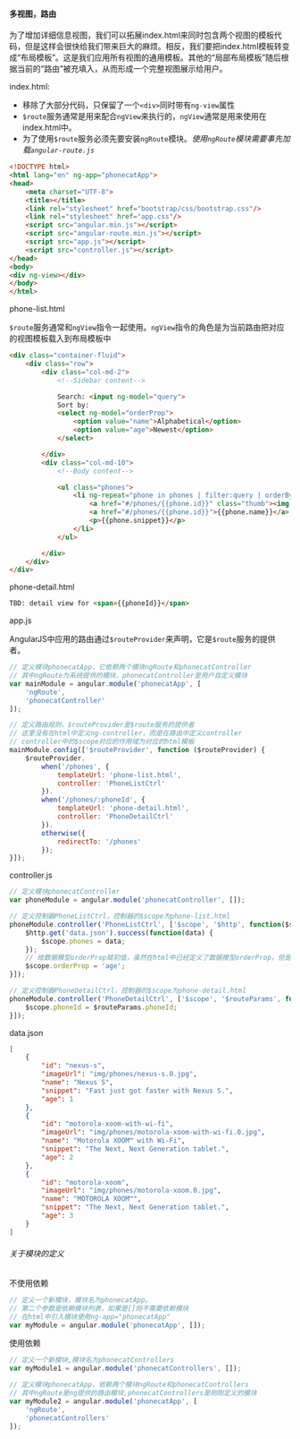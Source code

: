 #### 多视图，路由


为了增加详细信息视图，我们可以拓展index.html来同时包含两个视图的模板代码，但是这样会很快给我们带来巨大的麻烦。相反，我们要把index.html模板转变成“布局模板”。这是我们应用所有视图的通用模板。其他的“局部布局模板”随后根据当前的“路由”被充填入，从而形成一个完整视图展示给用户。

index.html:
* 移除了大部分代码，只保留了一个`<div>`同时带有`ng-view`属性
* `$route`服务通常是用来配合`ngView`来执行的，`ngView`通常是用来使用在index.html中。
* 为了使用`$route`服务必须先要安装`ngRoute`模块。*使用`ngRoute`模块需要事先加载`angular-route.js`*

```html
<!DOCTYPE html>
<html lang="en" ng-app="phonecatApp">
<head>
    <meta charset="UTF-8">
    <title></title>
    <link rel="stylesheet" href="bootstrap/css/bootstrap.css"/>
    <link rel="stylesheet" href="app.css"/>
    <script src="angular.min.js"></script>
    <script src="angular-route.min.js"></script>
    <script src="app.js"></script>
    <script src="controller.js"></script>
</head>
<body>
<div ng-view></div>
</body>
</html>
```

phone-list.html

`$route`服务通常和`ngView`指令一起使用。`ngView`指令的角色是为当前路由把对应的视图模板载入到布局模板中

```html
<div class="container-fluid">
    <div class="row">
        <div class="col-md-2">
            <!--Sidebar content-->

            Search: <input ng-model="query">
            Sort by:
            <select ng-model="orderProp">
                <option value="name">Alphabetical</option>
                <option value="age">Newest</option>
            </select>

        </div>
        <div class="col-md-10">
            <!--Body content-->

            <ul class="phones">
                <li ng-repeat="phone in phones | filter:query | orderBy:orderProp" class="thumbnail">
                    <a href="#/phones/{{phone.id}}" class="thumb"><img ng-src="{{phone.imageUrl}}"></a>
                    <a href="#/phones/{{phone.id}}">{{phone.name}}</a>
                    <p>{{phone.snippet}}</p>
                </li>
            </ul>

        </div>
    </div>
</div>
```

phone-detail.html

```html
TBD: detail view for <span>{{phoneId}}</span>
```

app.js

AngularJS中应用的路由通过`$routeProvider`来声明，它是`$route`服务的提供者。

```javascript
// 定义模块phonecatApp，它依赖两个模块ngRoute和phonecatController
// 其中ngRoute为系统提供的模块，phonecatController是用户自定义模块
var mainModule = angular.module('phonecatApp', [
    'ngRoute',
    'phonecatController'
]);

// 定义路由规则，$routeProvider是$route服务的提供者
// 这里没有在html中定义ng-controller，而是在路由中定义controller
// controller中的$scope对应的作用域为对应的html模板
mainModule.config(['$routeProvider', function ($routeProvider) {
    $routeProvider.
        when('/phones', {
            templateUrl: 'phone-list.html',
            controller: 'PhoneListCtrl'
        }).
        when('/phones/:phoneId', {
            templateUrl: 'phone-detail.html',
            controller: 'PhoneDetailCtrl'
        }).
        otherwise({
            redirectTo: '/phones'
        });
}]);
```

controller.js

```javascript
// 定义模块phonecatController
var phoneModule = angular.module('phonecatController', []);

// 定义控制器PhoneListCtrl，控制器的$scope为phone-list.html
phoneModule.controller('PhoneListCtrl', ['$scope', '$http', function($scope, $http){
    $http.get('data.json').success(function(data) {
        $scope.phones = data;
    });
    // 给数据模型orderProp赋初值，虽然在html中已经定义了数据模型orderProp，但是需要通过用户操作select标签来改变数据模型
    $scope.orderProp = 'age';
}]);

// 定义控制器PhoneDetailCtrl，控制器的$scope为phone-detail.html
phoneModule.controller('PhoneDetailCtrl', ['$scope', '$routeParams', function($scope, $routeParams) {
    $scope.phoneId = $routeParams.phoneId;
}]);
```

data.json

```json
[
    {
        "id": "nexus-s",
        "imageUrl": "img/phones/nexus-s.0.jpg",
        "name": "Nexus S",
        "snippet": "Fast just got faster with Nexus S.",
        "age": 1
    },
    {
        "id": "motorola-xoom-with-wi-fi",
        "imageUrl": "img/phones/motorola-xoom-with-wi-fi.0.jpg",
        "name": "Motorola XOOM™ with Wi-Fi",
        "snippet": "The Next, Next Generation tablet.",
        "age": 2
    },
    {
        "id": "motorola-xoom",
        "imageUrl": "img/phones/motorola-xoom.0.jpg",
        "name": "MOTOROLA XOOM™",
        "snippet": "The Next, Next Generation tablet.",
        "age": 3
    }
]
```

###### 关于模块的定义

不使用依赖

```javascript
// 定义一个新模块，模块名为phonecatApp。
// 第二个参数是依赖模块列表，如果是[]则不需要依赖模块
// 在html中引入模块使用ng-app="phonecatApp"
var myModule = angular.module('phonecatApp', []);
```
使用依赖

```javascript
// 定义一个新模块,模块名为phonecatControllers
var myModule1 = angular.module('phonecatControllers', []);

// 定义模块phonecatApp，依赖两个模块ngRoute和phonecatControllers
// 其中ngRoute是ng提供的路由模块,phonecatControllers是刚刚定义的模块
var myModule2 = angular.module('phonecatApp', [
    'ngRoute',
    'phonecatControllers'
]);
```

